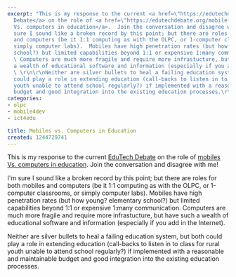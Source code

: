 ```yaml
---
excerpt: "This is my response to the current <a href=\"https://edutechdebate.org/\">EduTech
  Debate</a> on the role of <a href=\"https://edutechdebate.org/mobile-phones-and-computers/mobile-phones-better-learning-tools-than-computers/\">mobiles
  Vs. computers in education</a>.  Join the conversation and disagree with me!\r\n\r\nI'm
  sure I sound like a broken record by this point; but there are roles for both mobiles
  and computers (be it 1:1 computing as with the OLPC, or 1-computer classrooms, or
  simply computer labs).  Mobiles have high penetration rates (but how young? elementary
  school?) but limited capabilities beyond 1:1 or expensive 1:many communication.
  \ Computers are much more fragile and require more infrastucture, but have such
  a wealth of educational software and information (especially if you add in the Internet).
  \ \r\n\r\nNeither are silver bullets to heal a failing education system, but both
  could play a role in extending education (call-backs to listen in to class for rural
  youth unable to attend school regularly?) if implemented with a reasonable and maintainable
  budget and good integration into the existing education processes.\r\n\r\n"
categories:
- olpc
- mobile4dev
- ict4edu

title: Mobiles vs. Computers in Education
created: 1244729741
---
```

This is my response to the current <a href="https://edutechdebate.org/">EduTech Debate</a> on the role of <a href="https://edutechdebate.org/mobile-phones-and-computers/mobile-phones-better-learning-tools-than-computers/">mobiles Vs. computers in education</a>.  Join the conversation and disagree with me!

I'm sure I sound like a broken record by this point; but there are roles for both mobiles and computers (be it 1:1 computing as with the OLPC, or 1-computer classrooms, or simply computer labs).  Mobiles have high penetration rates (but how young? elementary school?) but limited capabilities beyond 1:1 or expensive 1:many communication.  Computers are much more fragile and require more infrastucture, but have such a wealth of educational software and information (especially if you add in the Internet).  

Neither are silver bullets to heal a failing education system, but both could play a role in extending education (call-backs to listen in to class for rural youth unable to attend school regularly?) if implemented with a reasonable and maintainable budget and good integration into the existing education processes.

